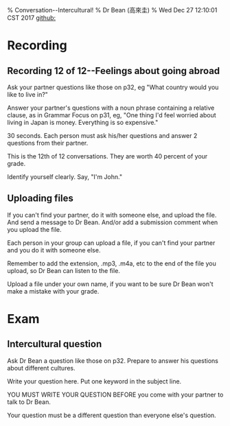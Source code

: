 % Conversation--Intercultural!
% Dr Bean (高來圭)
% Wed Dec 27 12:10:01 CST 2017 [github: ](https://github.com/drbean/curriculum/tree/master/conversation)



# Recording

## Recording 12 of 12--Feelings about going abroad

Ask your partner questions like those on p32, eg "What country would you like to live in?"

Answer your partner's questions with a noun phrase containing a relative clause, as in Grammar Focus on p31, eg, "One thing I'd feel worried about living in Japan is money. Everything is so expensive."

30 seconds. Each person must ask his/her questions and answer 2 questions from their partner.

This is the 12th of 12 conversations. They are worth 40 percent of your grade.

Identify yourself clearly. Say, "I'm John."

## Uploading files

If you can't find your partner, do it with someone else, and upload the file. And send a message to Dr Bean. And/or add a submission comment when you upload the file.

Each person in your group can upload a file, if you can't find your partner and you do it with someone else.

Remember to add the extension, .mp3, .m4a, etc to the end of the file you upload, so Dr Bean can listen to the file.

Upload a file under your own name, if you want to be sure Dr Bean won't make a mistake with your grade.

# Exam

## Intercultural question

Ask Dr Bean a question like those on p32. Prepare to answer his questions about different cultures.

Write your question here. Put one keyword in the subject line.

YOU MUST WRITE YOUR QUESTION BEFORE you come with your partner to talk to Dr Bean.

Your question must be a different question than everyone else's question.
